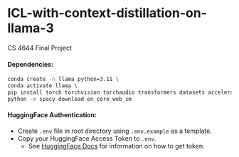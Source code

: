 # ICL-with-context-distillation-on-llama-3

CS 4644 Final Project

#### Dependencies:

```bash
conda create -n llama python=3.11 \
conda activate llama \
pip install torch torchvision torchaudio transformers datasets accelerate huggingface_hub python-dotenv pandas rouge-score sentencepiece spacy summa \
python -m spacy download en_core_web_sm
```

#### HuggingFace Authentication:

-   Create `.env` file in root directory using `.env.example` as a template.
-   Copy your HuggingFace Access Token to `.env`.
    -   See [HuggingFace Docs](https://huggingface.co/docs/hub/en/security-tokens) for information on how to get token.
